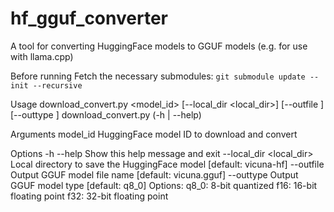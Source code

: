 # hf_gguf_converter

A tool for converting HuggingFace models to GGUF models (e.g. for use with llama.cpp)

Before running
Fetch the necessary submodules:
`git submodule update --init --recursive`

Usage
  download_convert.py <model_id> [--local_dir <local_dir>] [--outfile <outfile>] [--outtype <outtype>]
  download_convert.py (-h | --help)

Arguments
  model_id              HuggingFace model ID to download and convert

Options
  -h --help             Show this help message and exit
  --local_dir <local_dir>    Local directory to save the HuggingFace model [default: vicuna-hf]
  --outfile <outfile>  Output GGUF model file name [default: vicuna.gguf]
  --outtype <outtype>  Output GGUF model type [default: q8_0]
                        Options:
                          q8_0: 8-bit quantized
                          f16: 16-bit floating point
                          f32: 32-bit floating point

